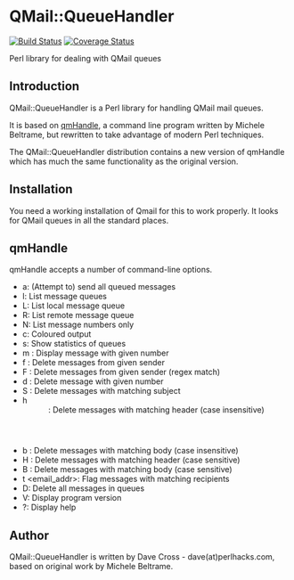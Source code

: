 # QMail::QueueHandler

[![Build Status](https://github.com/davorg-cpan/symbol-approx-sub/actions/workflows/perltest.yml/badge.svg?branch=master)](https://github.com/davorg-cpan/symbol-approx-sub/actions/workflows/perltest.yml) [![Coverage Status](https://coveralls.io/repos/github/davorg-cpan/symbol-approx-sub/badge.svg?branch=master)](https://coveralls.io/github/davorg-cpan/symbol-approx-sub?branch=master)

Perl library for dealing with QMail queues

## Introduction

QMail::QueueHandler is a Perl library for handling QMail mail queues.

It is based on [qmHandle](http://qmhandle.sourceforge.net/), a command line program written
by Michele Beltrame, but rewritten to take advantage of modern Perl techniques.

The QMail::QueueHandler distribution contains a new version of qmHandle which has much
the same functionality as the original version.

## Installation

You need a working installation of Qmail for this to work properly. It
looks for QMail queues in all the standard places.

## qmHandle

qmHandle accepts a number of command-line options.

* a: (Attempt to) send all queued messages
* l: List message queues
* L: List local message queue
* R: List remote message queue
* N: List message numbers only
* c: Coloured output
* s: Show statistics of queues
* m <id>: Display message with given number
* f <id>: Delete messages from given sender
* F <id>: Delete messages from given sender (regex match)
* d <id>: Delete message with given number
* S <subj>: Delete messages with matching subject
* h <header>: Delete messages with matching header (case insensitive)
* b <body>: Delete messages with matching body (case insensitive)
* H <body>: Delete messages with matching header (case sensitive)
* B <body>: Delete messages with matching body (case sensitive)
* t <email_addr>: Flag messages with matching recipients
* D: Delete all messages in queues
* V: Display program version
* ?: Display help

## Author

QMail::QueueHandler is written by Dave Cross - dave(at)perlhacks.com, based on
original work by Michele Beltrame.
